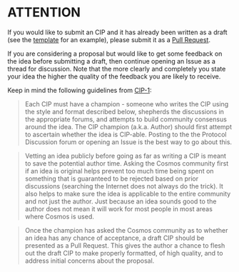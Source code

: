 
# ATTENTION

If you would like to submit an CIP and it has already been written as a draft (see the [template](https://github.com/cosmos/CIPs/blob/main/cip-template.md) for an example), please submit it as a [Pull Request](https://github.com/cosmos/CIPs/pulls).

If you are considering a proposal but would like to get some feedback on the idea before submitting a draft, then continue opening an Issue as a thread for discussion.  Note that the more clearly and completely you state your idea the higher the quality of the feedback you are likely to receive.

Keep in mind the following guidelines from [CIP-1](./cip-1.md):

> Each CIP must have a champion - someone who writes the CIP using the style and format described below, shepherds the discussions in the appropriate forums, and attempts to build community consensus around the idea. The CIP champion (a.k.a. Author) should first attempt to ascertain whether the idea is CIP-able. Posting to the the Protocol Discussion forum or opening an Issue is the best way to go about this.

> Vetting an idea publicly before going as far as writing a CIP is meant to save the potential author time. Asking the Cosmos community first if an idea is original helps prevent too much time being spent on something that is guaranteed to be rejected based on prior discussions (searching the Internet does not always do the trick). It also helps to make sure the idea is applicable to the entire community and not just the author. Just because an idea sounds good to the author does not mean it will work for most people in most areas where Cosmos is used.

> Once the champion has asked the Cosmos community as to whether an idea has any chance of acceptance, a draft CIP should be presented as a Pull Request. This gives the author a chance to flesh out the draft CIP to make properly formatted, of high quality, and to address initial concerns about the proposal.
